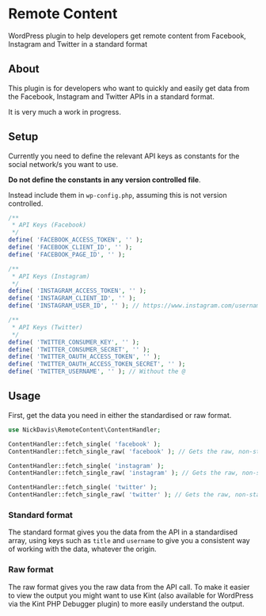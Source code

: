 # Remote Content
WordPress plugin to help developers get remote content from Facebook, Instagram and Twitter in a standard format

## About
This plugin is for developers who want to quickly and easily get data from the Facebook, Instagram and Twitter APIs in a standard format.

It is very much a work in progress.

## Setup
Currently you need to define the relevant API keys as constants for the social network/s you want to use.

**Do not define the constants in any version controlled file**.

Instead include them in `wp-config.php`, assuming this is not version controlled.

```php
/**
 * API Keys (Facebook)
 */
define( 'FACEBOOK_ACCESS_TOKEN', '' );
define( 'FACEBOOK_CLIENT_ID', '' );
define( 'FACEBOOK_PAGE_ID', '' );

/**
 * API Keys (Instagram)
 */
define( 'INSTAGRAM_ACCESS_TOKEN', '' );
define( 'INSTAGRAM_CLIENT_ID', '' );
define( 'INSTAGRAM_USER_ID', '' ); // https://www.instagram.com/username/?__a=1

/**
 * API Keys (Twitter)
 */
define( 'TWITTER_CONSUMER_KEY', '' );
define( 'TWITTER_CONSUMER_SECRET', '' );
define( 'TWITTER_OAUTH_ACCESS_TOKEN', '' );
define( 'TWITTER_OAUTH_ACCESS_TOKEN_SECRET', '' );
define( 'TWITTER_USERNAME', '' ); // Without the @
```

## Usage
First, get the data you need in either the standardised or raw format.

```php
use NickDavis\RemoteContent\ContentHandler;

ContentHandler::fetch_single( 'facebook' );
ContentHandler::fetch_single_raw( 'facebook' ); // Gets the raw, non-standardised data

ContentHandler::fetch_single( 'instagram' );
ContentHandler::fetch_single_raw( 'instagram' ); // Gets the raw, non-standardised data

ContentHandler::fetch_single( 'twitter' );
ContentHandler::fetch_single_raw( 'twitter' ); // Gets the raw, non-standardised data
```

### Standard format
The standard format gives you the data from the API in a standardised array, using keys such as `title` and `username` to give you a consistent way of working with the data, whatever the origin.

### Raw format
The raw format gives you the raw data from the API call. To make it easier to view the output you might want to use Kint (also available for WordPress via the Kint PHP Debugger plugin) to more easily understand the output.
